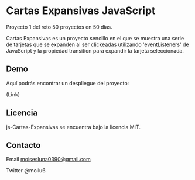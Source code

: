 # Cartas Expansivas JavaScript

Proyecto 1 del reto 50 proyectos en 50 días. 

Cartas Expansivas es un proyecto sencillo en el que se muestra una serie de tarjetas que se expanden al ser 
clickeadas utilizando 'eventListeners' de JavaScript y la propiedad transition para expandir la tarjeta seleccionada.

## Demo

Aquí podrás encontrar un despliegue del proyecto:

(Link)

## Licencia

js-Cartas-Expansivas se encuentra bajo la licencia MIT.

## Contacto

Email moisesluna0390@gmail.com

Twitter @moilu6
